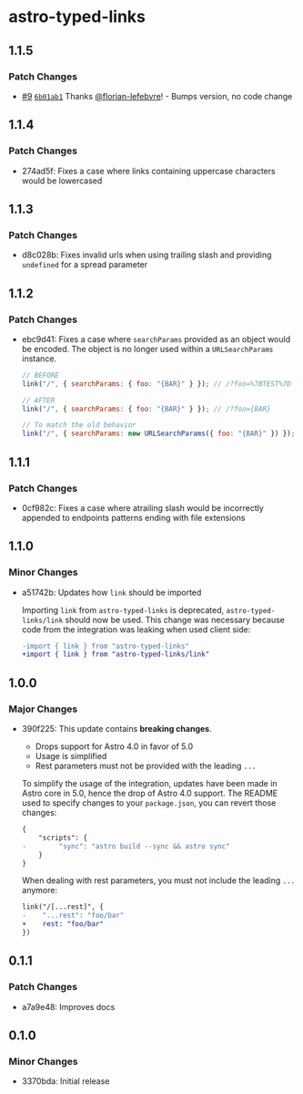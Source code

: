 # astro-typed-links

## 1.1.5

### Patch Changes

- [#9](https://github.com/florian-lefebvre/astro-typed-links/pull/9) [`6b01ab1`](https://github.com/florian-lefebvre/astro-typed-links/commit/6b01ab19025eda90f5d5ed0541a9751c60b181f0) Thanks [@florian-lefebvre](https://github.com/florian-lefebvre)! - Bumps version, no code change

## 1.1.4

### Patch Changes

- 274ad5f: Fixes a case where links containing uppercase characters would be lowercased

## 1.1.3

### Patch Changes

- d8c028b: Fixes invalid urls when using trailing slash and providing `undefined` for a spread parameter

## 1.1.2

### Patch Changes

- ebc9d41: Fixes a case where `searchParams` provided as an object would be encoded. The object is no longer used within a `URLSearchParams` instance.

  ```js
  // BEFORE
  link("/", { searchParams: { foo: "{BAR}" } }); // /?foo=%7BTEST%7D

  // AFTER
  link("/", { searchParams: { foo: "{BAR}" } }); // /?foo={BAR}

  // To match the old behavior
  link("/", { searchParams: new URLSearchParams({ foo: "{BAR}" }) }); // /?foo=%7BTEST%7D
  ```

## 1.1.1

### Patch Changes

- 0cf982c: Fixes a case where atrailing slash would be incorrectly appended to endpoints patterns ending with file extensions

## 1.1.0

### Minor Changes

- a51742b: Updates how `link` should be imported

  Importing `link` from `astro-typed-links` is deprecated, `astro-typed-links/link` should now be used. This change was necessary because code from the integration was leaking when used client side:

  ```diff
  -import { link } from "astro-typed-links"
  +import { link } from "astro-typed-links/link"
  ```

## 1.0.0

### Major Changes

- 390f225: This update contains **breaking changes**.

  - Drops support for Astro 4.0 in favor of 5.0
  - Usage is simplified
  - Rest parameters must not be provided with the leading `...`

  To simplify the usage of the integration, updates have been made in Astro core in 5.0, hence the drop of Astro 4.0 support. The README used to specify changes to your `package.json`, you can revert those changes:

  ```diff
  {
      "scripts": {
  -        "sync": "astro build --sync && astro sync"
      }
  }
  ```

  When dealing with rest parameters, you must not include the leading `...` anymore:

  ```diff
  link("/[...rest]", {
  -    "...rest": "foo/bar"
  +    rest: "foo/bar"
  })
  ```

## 0.1.1

### Patch Changes

- a7a9e48: Improves docs

## 0.1.0

### Minor Changes

- 3370bda: Initial release
